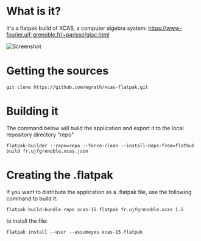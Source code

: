 # What is it? #
It's a flatpak build of XCAS, a computer algebra system: https://www-fourier.ujf-grenoble.fr/~parisse/giac.html

![Screenshot](https://raw.githubusercontent.com/egrath/xcas-flatpak/master/fr.ujfgrenoble.xcas.png)

# Getting the sources #

```
git clone https://github.com/egrath/xcas-flatpak.git
```

# Building it #

The command below will build the application and export it to the local repository directory "repo"

```
flatpak-builder --repo=repo --force-clean --install-deps-from=flathub build fr.ujfgrenoble.xcas.json
```

# Creating the .flatpak #

If you want to distribute the application as a .flatpak file, use the following command to build it:

```
flatpak build-bundle repo xcas-15.flatpak fr.ujfgrenoble.xcas 1.5
```

to install the file:

```
flatpak install --user --assumeyes xcas-15.flatpak
```

